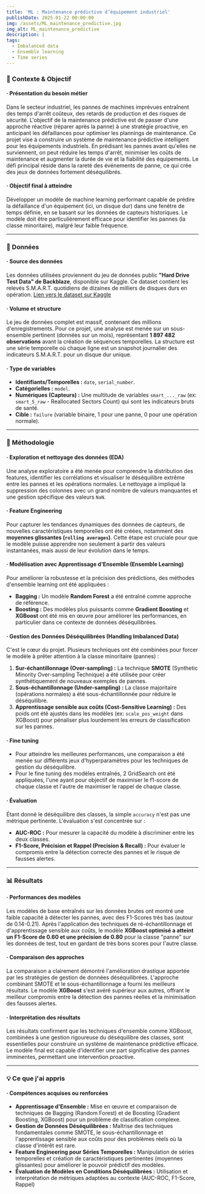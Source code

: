 ```yaml
---
title: 'ML : Maintenance prédictive d’équipement industriel'
publishDate: 2025-01-22 00:00:00
img: /assets/ML_maintenance_predictive.jpg
img_alt: ML_maintenance_predictive
description: |
tags:
  - Imbalanced data
  - Ensemble learning
  - Time series
---
```


### 🎯 Contexte & Objectif
#### · Présentation du besoin métier
Dans le secteur industriel, les pannes de machines imprévues entraînent des temps d'arrêt coûteux, des retards de production et des risques de sécurité. L'objectif de la maintenance prédictive est de passer d'une approche réactive (réparer après la panne) à une stratégie proactive, en anticipant les défaillances pour optimiser les plannings de maintenance.
Ce projet vise à construire un système de maintenance prédictive intelligent pour les équipements industriels. En prédisant les pannes avant qu'elles ne surviennent, on peut réduire les temps d'arrêt, minimiser les coûts de maintenance et augmenter la durée de vie et la fiabilité des équipements. Le défi principal réside dans la rareté des événements de panne, ce qui crée des jeux de données fortement déséquilibrés.

#### · Objectif final à atteindre
Développer un modèle de machine learning performant capable de prédire la défaillance d'un équipement (ici, un disque dur) dans une fenêtre de temps définie, en se basant sur les données de capteurs historiques. Le modèle doit être particulièrement efficace pour identifier les pannes (la classe minoritaire), malgré leur faible fréquence.

***

### 🧰 Données
#### · Source des données
Les données utilisées proviennent du jeu de données public **"Hard Drive Test Data" de Backblaze**, disponible sur Kaggle. Ce dataset contient les relevés S.M.A.R.T. quotidiens de dizaines de milliers de disques durs en opération.
[Lien vers le dataset sur Kaggle](https://www.kaggle.com/datasets/backblaze/hard-drive-test-data)

#### · Volume et structure
Le jeu de données complet est massif, contenant des millions d'enregistrements. Pour ce projet, une analyse est menée sur un sous-ensemble pertinent (données sur un mois), représentant **1 897 482 observations** avant la création de séquences temporelles. La structure est une série temporelle où chaque ligne est un snapshot journalier des indicateurs S.M.A.R.T. pour un disque dur unique.

#### · Type de variables
- **Identifiants/Temporelles :** `date`, `serial_number`.
- **Catégorielles :** `model`.
- **Numériques (Capteurs) :** Une multitude de variables `smart_..._raw` (ex: `smart_5_raw` - Reallocated Sectors Count) qui sont les indicateurs bruts de santé.
- **Cible :** `failure` (variable binaire, 1 pour une panne, 0 pour une opération normale).

***

### 🧪 Méthodologie
#### · Exploration et nettoyage des données (EDA)
Une analyse exploratoire a été menée pour comprendre la distribution des features, identifier les corrélations et visualiser le déséquilibre extrême entre les pannes et les opérations normales. Le nettoyage a impliqué la suppression des colonnes avec un grand nombre de valeurs manquantes et une gestion spécifique des valeurs `NaN`.

#### · Feature Engineering
Pour capturer les tendances dynamiques des données de capteurs, de nouvelles caractéristiques temporelles ont été créées, notamment des **moyennes glissantes (`rolling averages`)**. Cette étape est cruciale pour que le modèle puisse apprendre non seulement à partir des valeurs instantanées, mais aussi de leur évolution dans le temps.

#### · Modélisation avec Apprentissage d'Ensemble (Ensemble Learning)
Pour améliorer la robustesse et la précision des prédictions, des méthodes d'ensemble learning ont été appliquées :
-   **Bagging :** Un modèle **Random Forest** a été entraîné comme approche de référence.
-   **Boosting :** Des modèles plus puissants comme **Gradient Boosting** et **XGBoost** ont été mis en œuvre pour améliorer les performances, en particulier dans ce contexte de données déséquilibrées.

#### · Gestion des Données Déséquilibrées (Handling Imbalanced Data)
C'est le cœur du projet. Plusieurs techniques ont été combinées pour forcer le modèle à prêter attention à la classe minoritaire (pannes) :
1.  **Sur-échantillonnage (Over-sampling) :** La technique **SMOTE** (Synthetic Minority Over-sampling Technique) a été utilisée pour créer synthétiquement de nouveaux exemples de pannes.
2.  **Sous-échantillonnage (Under-sampling) :** La classe majoritaire (opérations normales) a été sous-échantillonnée pour réduire le déséquilibre.
3.  **Apprentissage sensible aux coûts (Cost-Sensitive Learning) :** Des poids ont été ajustés dans les modèles (ex: `scale_pos_weight` dans XGBoost) pour pénaliser plus lourdement les erreurs de classification sur les pannes.

#### · Fine tuning
- Pour atteindre les meilleures performances, une comparaison a été menée sur différents jeux d'hyperparamètres pour les techniques de gestion du déséquilibre.
- Pour le fine tuning des modèles entraînés, 2 GridSearch ont été appliquées, l'une ayant pour objectif de maximiser le f1-score de chaque classe et l'autre de maximiser le rappel de chaque classe.

#### · Évaluation
Étant donné le déséquilibre des classes, la simple `accuracy` n'est pas une métrique pertinente. L'évaluation s'est concentrée sur :
-   **AUC-ROC :** Pour mesurer la capacité du modèle à discriminer entre les deux classes.
-   **F1-Score, Précision et Rappel (Precision & Recall) :** Pour évaluer le compromis entre la détection correcte des pannes et le risque de fausses alertes.

***

### 📊 Résultats
#### · Performances des modèles
Les modèles de base entraînés sur les données brutes ont montré une faible capacité à détecter les pannes, avec des F1-Scores très bas (autour de 0.14-0.21). Après l'application des techniques de ré-échantillonnage et d'apprentissage sensible aux coûts, le modèle **XGBoost optimisé a atteint un F1-Score de 0.60 et une précision de 0.80** pour la classe "panne" sur les données de test, tout en gardant de très bons scores pour l'autre classe.

#### · Comparaison des approches
La comparaison a clairement démontré l'amélioration drastique apportée par les stratégies de gestion de données déséquilibrées. L'approche combinant SMOTE et le sous-échantillonnage a fourni les meilleurs résultats. Le modèle **XGBoost** s'est avéré supérieur aux autres, offrant le meilleur compromis entre la détection des pannes réelles et la minimisation des fausses alertes.

#### · Interprétation des résultats
Les résultats confirment que les techniques d'ensemble comme XGBoost, combinées à une gestion rigoureuse du déséquilibre des classes, sont essentielles pour construire un système de maintenance prédictive efficace. Le modèle final est capable d'identifier une part significative des pannes imminentes, permettant une intervention proactive.

***

### 💡 Ce que j'ai appris
#### · Compétences acquises ou renforcées
-   **Apprentissage d'Ensemble :** Mise en œuvre et comparaison de techniques de Bagging (Random Forest) et de Boosting (Gradient Boosting, XGBoost) pour un problème de classification complexe.
-   **Gestion de Données Déséquilibrées :** Maîtrise des techniques fondamentales comme SMOTE, le sous-échantillonnage et l'apprentissage sensible aux coûts pour des problèmes réels où la classe d'intérêt est rare.
-   **Feature Engineering pour Séries Temporelles :** Manipulation de séries temporelles et création de caractéristiques pertinentes (moyennes glissantes) pour améliorer le pouvoir prédictif des modèles.
-   **Évaluation de Modèles en Conditions Déséquilibrées :** Utilisation et interprétation de métriques adaptées au contexte (AUC-ROC, F1-Score, Rappel)